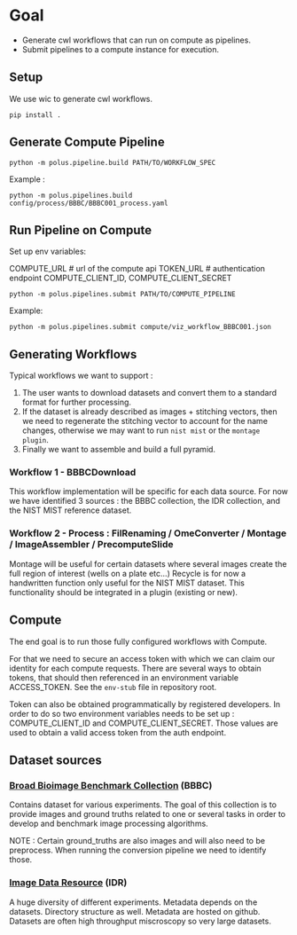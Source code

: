 # Goal

- Generate cwl workflows that can run on compute as pipelines.
- Submit pipelines to a compute instance for execution.

## Setup

We use wic to generate cwl workflows.

`pip install .`

## Generate Compute Pipeline

`python -m polus.pipeline.build PATH/TO/WORKFLOW_SPEC`

Example :

`python -m polus.pipelines.build config/process/BBBC/BBBC001_process.yaml`

## Run Pipeline on Compute

Set up env variables:

COMPUTE_URL # url of the compute api
TOKEN_URL # authentication endpoint
COMPUTE_CLIENT_ID, COMPUTE_CLIENT_SECRET

`python -m polus.pipelines.submit PATH/TO/COMPUTE_PIPELINE`

Example:

`python -m polus.pipelines.submit compute/viz_workflow_BBBC001.json`

## Generating Workflows

Typical workflows we want to support :

1. The user wants to download datasets and convert them to a standard format for further processing.
2. If the dataset is already described as images + stitching vectors, then we need to regenerate the stitching vector to account for the name changes, otherwise we may want to run `nist mist` or the `montage plugin`.
3. Finally we want to assemble and build a full pyramid.

### Workflow 1 - BBBCDownload
This workflow implementation will be specific for each data source.
For now we have identified 3 sources : the BBBC collection, the IDR collection, and the NIST MIST reference dataset.

### Workflow 2 - Process : FilRenaming / OmeConverter / Montage / ImageAssembler / PrecomputeSlide
Montage will be useful for certain datasets where several images create the full region of interest (wells on a plate etc...)
Recycle is for now a handwritten function only useful for the NIST MIST dataset. This functionality should
be integrated in a plugin (existing or new).

## Compute
The end goal is to run those fully configured workflows with Compute.

For that we need to secure an access token with which we can claim our identity for each compute requests.
There are several ways to obtain tokens, that should then referenced in an environment variable ACCESS_TOKEN.
See the `env-stub` file in repository root.

Token can also be obtained programmatically by registered developers. In order to do so two environment variables needs to be set up :
COMPUTE_CLIENT_ID and COMPUTE_CLIENT_SECRET. Those values are used to obtain a valid access token from the auth endpoint.

## Dataset sources

### [Broad Bioimage Benchmark Collection](https://bbbc.broadinstitute.org/) (BBBC)
Contains dataset for various experiments. The goal of this collection
is to provide images and ground truths related to one or several tasks in
order to develop and benchmark image processing algorithms.

NOTE : Certain ground_truths are also images and will also need to be preprocess.
When running the conversion pipeline we need to identify those.

### [Image Data Resource](https://idr.openmicroscopy.org/) (IDR)
A huge diversity of different experiments.
Metadata depends on the datasets.
Directory structure as well.
Metadata are hosted on github.
Datasets are often high throughput miscroscopy so very large datasets.
